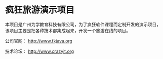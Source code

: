 # 疯狂旅游演示项目
本项目是广州为学教育科技有限公司，为了疯狂软件课程而定制开发的演示项目，该项目主要是把各种技术都集成起来，开发一个旅游在线的项目。

公司官网： http://www.fkjava.org

技术论坛： http://www.crazyit.org
